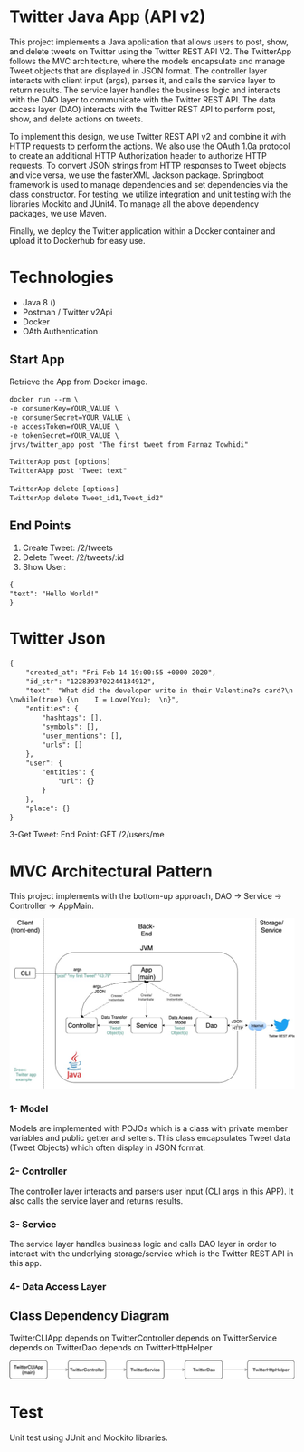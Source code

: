 # Twitter Java App (API v2)
This project implements a Java application that allows users to post, show, and delete tweets on Twitter using the Twitter REST API V2. The TwitterApp follows the MVC architecture, where the models encapsulate and manage Tweet objects that are displayed in JSON format. The controller layer interacts with client input (args), parses it, and calls the service layer to return results. The service layer handles the business logic and interacts with the DAO layer to communicate with the Twitter REST API. The data access layer (DAO) interacts with the Twitter REST API to perform post, show, and delete actions on tweets.

To implement this design, we use Twitter REST API v2 and combine it with HTTP requests to perform the actions. We also use the OAuth 1.0a protocol to create an additional HTTP Authorization header to authorize HTTP requests. To convert JSON strings from HTTP responses to Tweet objects and vice versa, we use the fasterXML Jackson package. Springboot framework is used to manage dependencies and set dependencies via the class constructor. For testing, we utilize integration and unit testing with the libraries Mockito and JUnit4. To manage all the above dependency packages, we use Maven.

Finally, we deploy the Twitter application within a Docker container and upload it to Dockerhub for easy use.

# Technologies
- Java 8 ()
- Postman / Twitter v2Api
- Docker
- OAth Authentication
 

## Start App
Retrieve the App from Docker image.
```
docker run --rm \
-e consumerKey=YOUR_VALUE \
-e consumerSecret=YOUR_VALUE \
-e accessToken=YOUR_VALUE \
-e tokenSecret=YOUR_VALUE \
jrvs/twitter_app post "The first tweet from Farnaz Towhidi"
```


```
TwitterApp post [options]
TwitterAApp post "Tweet text"

TwitterApp delete [options]
TwitterApp delete Tweet_id1,Tweet_id2"
```

## End Points
1. Create Tweet: /2/tweets
2. Delete Tweet: /2/tweets/:id
3. Show User: 
```
{
"text": "Hello World!"
}
```
# Twitter Json
```
{
	"created_at": "Fri Feb 14 19:00:55 +0000 2020",
	"id_str": "1228393702244134912",
	"text": "What did the developer write in their Valentine?s card?\n  \nwhile(true) {\n    I = Love(You);  \n}",
	"entities": {
		"hashtags": [],
		"symbols": [],
		"user_mentions": [],
		"urls": []
	},
	"user": {
		"entities": {
			"url": {}
		}
	},
	"place": {}
}
```
3-Get Tweet:
End Point: GET /2/users/me


# MVC Architectural Pattern
This project implements with the bottom-up approach, DAO -> Service -> Controller -> AppMain.

![Twitter_Architecture.jpg](assets%2FTwitter_Architecture.jpg)

### 1- Model
Models are implemented with POJOs which is a class with private member variables and public getter and setters. This class encapsulates Tweet data (Tweet Objects) which often display in JSON format.
### 2- Controller
The controller layer interacts and parsers user input (CLI args in this APP). It also calls the service layer and returns results.
### 3- Service
The service layer handles business logic and calls DAO layer in order to interact with the underlying storage/service which is the Twitter REST API in this app.
### 4- Data Access Layer
## Class Dependency Diagram
TwitterCLIApp depends on TwitterController depends on TwitterService  depends on TwitterDao depends on TwitterHttpHelper

![Twitter_CLI_Architecture.jpg](assets%2FTwitter_CLI_Architecture.jpg)
# Test
Unit test using JUnit and Mockito libraries.